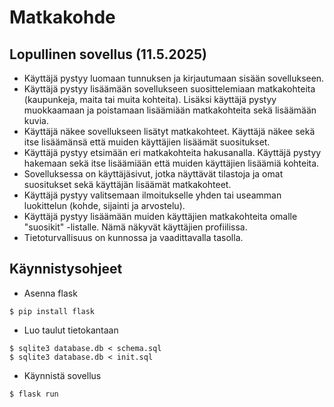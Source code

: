 # Matkakohde

## Lopullinen sovellus (11.5.2025)
- Käyttäjä pystyy luomaan tunnuksen ja kirjautumaan sisään sovellukseen.
- Käyttäjä pystyy lisäämään sovellukseen suosittelemiaan matkakohteita (kaupunkeja, maita tai muita kohteita). Lisäksi käyttäjä pystyy muokkaamaan ja poistamaan lisäämiään matkakohteita sekä lisäämään kuvia.
- Käyttäjä näkee sovellukseen lisätyt matkakohteet. Käyttäjä näkee sekä itse lisäämänsä että muiden käyttäjien lisäämät suositukset.
- Käyttäjä pystyy etsimään eri matkakohteita hakusanalla. Käyttäjä pystyy hakemaan sekä itse lisäämiään että muiden käyttäjien lisäämiä kohteita.
- Sovelluksessa on käyttäjäsivut, jotka näyttävät tilastoja ja omat suositukset sekä käyttäjän lisäämät matkakohteet.
- Käyttäjä pystyy valitsemaan ilmoitukselle yhden tai useamman luokittelun (kohde, sijainti ja arvostelu).
- Käyttäjä pystyy lisäämään muiden käyttäjien matkakohteita omalle "suosikit" -listalle. Nämä näkyvät käyttäjien profiilissa.
- Tietoturvallisuus on kunnossa ja vaadittavalla tasolla.

## Käynnistysohjeet

- Asenna flask

```
$ pip install flask
```

- Luo taulut tietokantaan

```
$ sqlite3 database.db < schema.sql
$ sqlite3 database.db < init.sql
```

- Käynnistä sovellus

```
$ flask run
```
